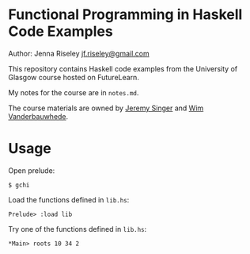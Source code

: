 # Functional Programming in Haskell Code Examples

Author: Jenna Riseley
jf.riseley@gmail.com

This repository contains Haskell code examples from the University of Glasgow course hosted on FutureLearn.

My notes for the course are in `notes.md`.

The course materials are owned by [Jeremy Singer](http://dcs.gla.ac.uk/~jsinger) and [Wim Vanderbauwhede](http://www.dcs.gla.ac.uk/~wim/).


# Usage

Open prelude:

```
$ gchi
```

Load the functions defined in `lib.hs`:

```
Prelude> :load lib
```

Try one of the functions defined in `lib.hs`:

```
*Main> roots 10 34 2
```